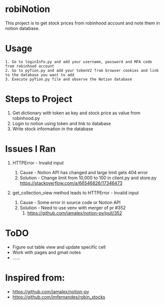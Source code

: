 # robiNotion

This project is to get stock prices from robinhood account and note them in notion database.

# Usage
    1. Go to loginInfo.py and add your username, password and MFA code from robinhood account
    2. Go to pyTion.py and add your tokenV2 from browser cookies and link to the database you want to add
    3. Execute pyTion.py file and observe the Notion database

# Steps to Project

1. Get dictionary with token as key and stock price as value from robinhood.py
2. Login to notion using token and link to database
3. Write stock information in the database

# Issues I Ran

1. HTTPError - Invalid input
    1. Cause - Notion API has changed and large limit gets 404 error
    2. Solution - Change limit from 10,000 to 100 in client.py and store.py
        https://stackoverflow.com/a/66546826/17346473
              
2. get_collection_view method leads to HTTPError - Invalid input
    1. Cause - Some error in source code or Notion API
    2. Solution - Need to use venv with merger of pr #352
        1. https://github.com/jamalex/notion-py/pull/352

# ToDO

- Figure out table view and update specific cell
- Work with pages and gmail notes
- ......

# Inspired from:
 - https://github.com/jamalex/notion-py
 - https://github.com/jmfernandes/robin_stocks
